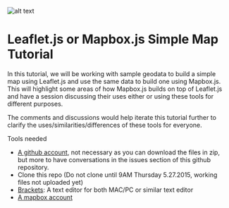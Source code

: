 ![alt text](https://raw.githubusercontent.com/maptimeLA/leaflet_mapbox_tut/master/images/cover.png)
# Leaflet.js or Mapbox.js Simple Map Tutorial

In this tutorial, we will be working with sample geodata to build a simple map using Leaflet.js and use the same data to build one using Mapbox.js. This will highlight some areas of how Mapbox.js builds on top of Leaflet.js and have a session discussing their uses either or using these tools for different purposes. 

The comments and discussions would help iterate this tutorial further to clarify the uses/similarities/differences of these tools for everyone.

Tools needed
 * [A github account](https://github.com/), not necessary as you can download the files in zip, but more to have conversations in the issues section of this github repository.
 * Clone this repo (Do not clone until 9AM Thursday 5.27.2015, working files not uploaded yet)
 * [Brackets](http://brackets.io/): A text editor for both MAC/PC or similar text editor
 * [A mapbox account](https://www.mapbox.com/signup/)
